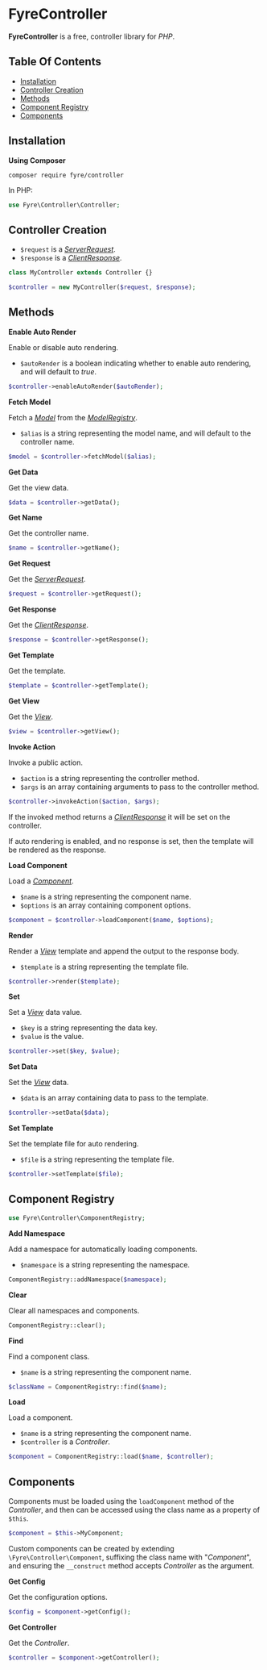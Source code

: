 # FyreController

**FyreController** is a free, controller library for *PHP*.


## Table Of Contents
- [Installation](#installation)
- [Controller Creation](#controller-creation)
- [Methods](#methods)
- [Component Registry](#component-registry)
- [Components](#components)



## Installation

**Using Composer**

```
composer require fyre/controller
```

In PHP:

```php
use Fyre\Controller\Controller;
```


## Controller Creation

- `$request` is a [*ServerRequest*](https://github.com/elusivecodes/FyreServer#server-requests).
- `$response` is a [*ClientResponse*](https://github.com/elusivecodes/FyreServer#client-responses).

```php
class MyController extends Controller {}

$controller = new MyController($request, $response);
```


## Methods

**Enable Auto Render**

Enable or disable auto rendering.

- `$autoRender` is a boolean indicating whether to enable auto rendering, and will default to *true*.

```php
$controller->enableAutoRender($autoRender);
```

**Fetch Model**

Fetch a [*Model*](https://github.com/elusivecodes/FyreORM#models) from the [*ModelRegistry*](https://github.com/elusivecodes/FyreORM).

- `$alias` is a string representing the model name, and will default to the controller name.

```php
$model = $controller->fetchModel($alias);
```

**Get Data**

Get the view data.

```php
$data = $controller->getData();
```

**Get Name**

Get the controller name.

```php
$name = $controller->getName();
```

**Get Request**

Get the [*ServerRequest*](https://github.com/elusivecodes/FyreServer#server-requests).

```php
$request = $controller->getRequest();
```

**Get Response**

Get the [*ClientResponse*](https://github.com/elusivecodes/FyreServer#client-responses).

```php
$response = $controller->getResponse();
```

**Get Template**

Get the template.

```php
$template = $controller->getTemplate();
```

**Get View**

Get the [*View*](https://github.com/elusivecodes/FyreView).

```php
$view = $controller->getView();
```

**Invoke Action**

Invoke a public action.

- `$action` is a string representing the controller method.
- `$args` is an array containing arguments to pass to the controller method.

```php
$controller->invokeAction($action, $args);
```

If the invoked method returns a [*ClientResponse*](https://github.com/elusivecodes/FyreServer#client-responses) it will be set on the controller.

If auto rendering is enabled, and no response is set, then the template will be rendered as the response.

**Load Component**

Load a [*Component*](#components).

- `$name` is a string representing the component name.
- `$options` is an array containing component options.

```php
$component = $controller->loadComponent($name, $options);
```

**Render**

Render a [*View*](https://github.com/elusivecodes/FyreView) template and append the output to the response body.

- `$template` is a string representing the template file.

```php
$controller->render($template);
```

**Set**

Set a [*View*](https://github.com/elusivecodes/FyreView) data value.

- `$key` is a string representing the data key.
- `$value` is the value.

```php
$controller->set($key, $value);
```

**Set Data**

Set the [*View*](https://github.com/elusivecodes/FyreView) data.

- `$data` is an array containing data to pass to the template.

```php
$controller->setData($data);
```

**Set Template**

Set the template file for auto rendering.

- `$file` is a string representing the template file.

```php
$controller->setTemplate($file);
```


## Component Registry

```php
use Fyre\Controller\ComponentRegistry;
```

**Add Namespace**

Add a namespace for automatically loading components.

- `$namespace` is a string representing the namespace.

```php
ComponentRegistry::addNamespace($namespace);
```

**Clear**

Clear all namespaces and components.

```php
ComponentRegistry::clear();
```

**Find**

Find a component class.

- `$name` is a string representing the component name.

```php
$className = ComponentRegistry::find($name);
```

**Load**

Load a component.

- `$name` is a string representing the component name.
- `$controller` is a *Controller*.

```php
$component = ComponentRegistry::load($name, $controller);
```


## Components

Components must be loaded using the `loadComponent` method of the *Controller*, and then can be accessed using the class name as a property of `$this`.

```php
$component = $this->MyComponent;
```

Custom components can be created by extending `\Fyre\Controller\Component`, suffixing the class name with "*Component*", and ensuring the `__construct` method accepts *Controller* as the argument.

**Get Config**

Get the configuration options.

```php
$config = $component->getConfig();
```

**Get Controller**

Get the *Controller*.

```php
$controller = $component->getController();
```